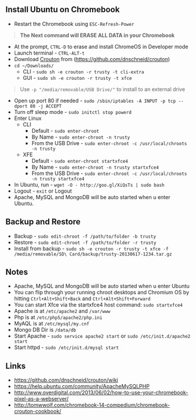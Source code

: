 ## Install Ubuntu on Chromebook

- Restart the Chromebook using `ESC-Refresh-Power`

> **The Next command will ERASE ALL DATA in your Chromebook**

- At the prompt, `CTRL-D` to erase and install ChromeOS in Developer mode
- Launch terminal - `CTRL-ALT-t`
- Download [Crouton](http://goo.gl/fd3zc) from (https://github.com/dnschneid/crouton)
- `cd ~/Downloads/`
  - CLI - `sudo sh -e crouton -r trusty -t cli-extra`
  - GUI - `sudo sh -e crouton -r trusty -t xfce`

> Use `-p "/media/removable/USB Drive/"` to install to an external drive

- Open up port 80 if needed - `sudo /sbin/iptables -A INPUT -p tcp --dport 80 -j ACCEPT`
- Turn off sleep mode - `sudo initctl stop powerd`
- Enter Linux 
  - CLI
    - Default - `sudo enter-chroot`
    - By Name - `sudo enter-chroot -n trusty`
    - From the USB Drive - `sudo enter-chroot -c /usr/local/chroots -n trusty`
  - XFE
    - Default - `sudo enter-chroot startxfce4`
    - By Name - `sudo enter-chroot -n trusty startxfce4`
    - From the USB Drive - `sudo enter-chroot -c /usr/local/chroots -n trusty startxfce4`
- In Ubuntu, run - `wget -O - http://goo.gl/XiQsTs | sudo bash`
- Logout - `exit` or Logout
- Apache, MySQL and MongoDB will be auto started when u enter Ubuntu.

## Backup and Restore

- Backup - `sudo edit-chroot -f /path/to/folder -b trusty`
- Restore - `sudo edit-chroot -f /path/to/folder -r trusty`
- Install from backup - `sudo sh -e crouton -r trusty -t xfce -f /media/removable/SD\ Card/backup/trusty-20130617-1234.tar.gz`

## Notes

- Apache, MySQL and MongoDB will be auto started when u enter Ubuntu
- You can flip through your running chroot desktops and Chromium OS by hitting `Ctrl+Alt+Shift+Back` and `Ctrl+Alt+Shift+Forward`
- You can start Xfce via the startxfce4 host command: `sudo startxfce4`
- Apache is at `/etc/apache2` and `/var/www`
- Php is at `/etc/php5/apache2/php.ini`
- MyAQL is at `/etc/mysql/my.cnf`
- Mongo DB Dir is `/data/db`
- Start Apache - `sudo service apache2 start` or `sudo /etc/init.d/apache2 start`
- Start httpd - `sudo /etc/init.d/mysql start`

## Links

- https://github.com/dnschneid/crouton/wiki
- https://help.ubuntu.com/community/ApacheMySQLPHP
- http://www.overdigital.com/2013/06/02/how-to-use-your-chromebook-pixel-as-a-webserver/
- http://tomwwolf.com/chromebook-14-compedium/chromebook-crouton-cookbook/
